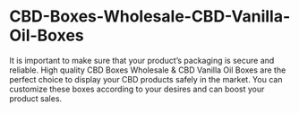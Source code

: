 # CBD-Boxes-Wholesale-CBD-Vanilla-Oil-Boxes
It is important to make sure that your product’s packaging is secure and reliable. High quality CBD Boxes Wholesale &amp; CBD Vanilla Oil Boxes are the perfect choice to display your CBD products safely in the market. You can customize these boxes according to your desires and can boost your product sales.
